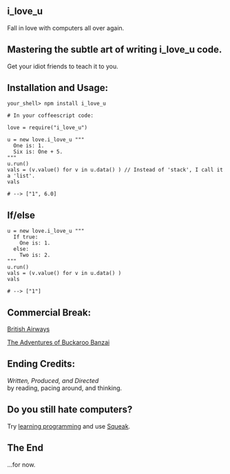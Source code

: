 
i\_love\_u
---------

Fall in love with computers all over again.


Mastering the subtle art of writing i\_love\_u code.
-------

Get your idiot friends to teach it to you.


Installation and Usage:
-----------------------

    your_shell> npm install i_love_u

    # In your coffeescript code:

    love = require("i_love_u")

    u = new love.i_love_u """
      One is: 1.
      Six is: One + 5.
    """
    u.run()
    vals = (v.value() for v in u.data() ) // Instead of 'stack', I call it a 'list'.
    vals
    
    # --> ["1", 6.0]
    
If/else
------

    u = new love.i_love_u """
      If true:
        One is: 1.
      else:
        Two is: 2.
    """
    u.run()
    vals = (v.value() for v in u.data() ) 
    vals
    
    # --> ["1"]

    
Commercial Break:
-----------------

[British Airways](http://www.youtube.com/watch?v=Yxbgm9Bmkzw)

[The Adventures of Buckaroo Banzai](http://www.youtube.com/watch?feature=player_detailpage&v=8MqJ3iGBdOo#t=24s)

<!-- [Slava Pestov on Factor](http://www.youtube.com/watch?v=f_0QlhYlS8g) -->

<!-- http://www.amazon.com/dp/B00005JKEX/?tag=miniunicom-20 -->


Ending Credits:
--------------

*Written, Produced, and Directed* <br />
by reading, pacing around, and thinking.


Do you still hate computers?
----------------------------

Try [learning programming](http://www.khanacademy.org/cs) and 
use [Squeak](http://www.youtube.com/results?search_query=squeak+etoys&oq=squeak+etoys). 


The End
-------

...for now.



